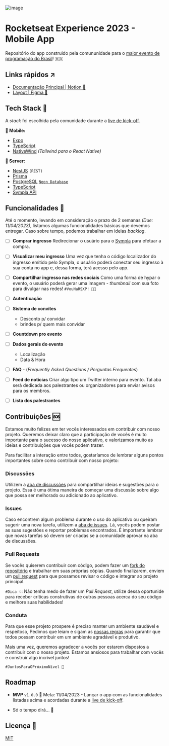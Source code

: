 ![image](https://user-images.githubusercontent.com/50504050/228393842-d5ebe930-d3ae-4fc8-a18a-f1d91a2b98e2.png)

# Rocketseat Experience 2023 - Mobile App
Repositório do app construido pela comununidade para o [maior evento de programação do Brasil](https://www.rocketseat.com.br/eventos/rsxp)! :brazil:

## Links rápidos ↗

- [Documentação Principal | Notion 📖](https://rsxp-2023.notion.site/App-Mobile-d98e3a215a604a8192b8aa99d7887708)
- [Layout | Figma 🎨](https://www.figma.com/file/mSZqH7CG5fXBO0jsHMyMts/RS%2FXP-23-App?node-id=0%3A1&t=VZ191dsu8YEtsdFX-1)


## Tech Stack 💜
A *stack* foi escolhida pela comunidade durante a [live de kick-off](https://www.youtube.com/watch?v=dDO0YKuHABY).

**📱 Mobile:**
- [Expo](https://github.com/expo/expo)
- [TypeScript](https://github.com/microsoft/TypeScript)
- [NativeWind](https://github.com/marklawlor/nativewind) *(Tailwind para o React Native)*

**🏧 Server:**
- [NestJS](https://github.com/nestjs/nest) `(REST)`
- [Prisma](https://github.com/prisma/prisma)
- [PostgreSQL](https://github.com/postgres) [`Neon Database`](http://neon.tech/)
- [TypeScript](https://github.com/microsoft/TypeScript)
- [Sympla API](https://www.sympla.com.br/api-doc/index.html)


## Funcionalidades 🚀

Até o momento, levando em consideração o prazo de 2 semanas *(Due: 11/04/2023)*, listamos algumas funcionalidades básicas que devemos entregar. Caso sobre tempo, podemos trabalhar em ideias *backlog*.

- [ ]  **Comprar ingresso**
Redirecionar o usuário para o [Sympla](https://www.sympla.com.br/) para efetuar a compra.

- [ ]  **Visualizar meu ingresso**
Uma vez que tenha o código localizador do ingresso emitido pelo Sympla, o usuário poderá conectar seu ingresso à sua conta no app e, dessa forma, terá acesso pelo app.

- [ ]  **Compartilhar ingresso nas redes sociais**
Como uma forma de hypar o evento, o usuário poderá gerar uma imagem - *thumbnail* com sua foto para divulgar nas redes! `#VouNaRSXP! 🚀💜`

- [ ]  **Autenticação**
- [ ]  **Sistema de convites**
    - Desconto p/ convidar
    - brindes p/ quem mais convidar
- [ ]  **Countdown pro evento**
- [ ]  **Dados gerais do evento**
    - Localização
    - Data & Hora
- [ ]  **FAQ** - (*Frequently Asked Questions / Perguntas Frequentes*)

- [ ]  **Feed de notícias**
Criar algo tipo um Twitter interno para evento. Tal aba será dedicada aos palestrantes ou organizadores para enviar avisos para os membros.

- [ ]  **Lista dos palestrantes**


## Contribuições 🆘

Estamos muito felizes em ter vocês interessados em contribuir com nosso projeto. Queremos deixar claro que a participação de vocês é muito importante para o sucesso do nosso aplicativo, e valorizamos muito as ideias e contribuições que vocês podem trazer.

Para facilitar a interação entre todos, gostaríamos de lembrar alguns pontos importantes sobre como contribuir com nosso projeto:

### Discussões
Utilizem a [aba de discussões](https://github.com/diego3g/rsxp-2023/discussions) para compartilhar ideias e sugestões para o projeto. Essa é uma ótima maneira de começar uma discussão sobre algo que possa ser melhorado ou adicionado ao aplicativo.


### Issues
Caso encontrem algum problema durante o uso do aplicativo ou queiram sugerir uma nova tarefa, utilizem a [aba de issues](https://github.com/diego3g/rsxp-2023/issues). Lá, vocês podem postar as suas sugestões e reportar problemas encontrados. É importante lembrar que novas tarefas só devem ser criadas se a comunidade aprovar na aba de discussões.


### Pull Requests
Se vocês quiserem contribuir com código, podem fazer um [fork do repositório](https://github.com/diego3g/rsxp-2023/fork) e trabalhar em suas próprias cópias. Quando finalizarem, enviem um [pull request](https://github.com/diego3g/rsxp-2023/pulls) para que possamos revisar o código e integrar ao projeto principal. 

`#Dica 💡`: Não tenha medo de fazer um *Pull Request*, utilize dessa oportunide para receber críticas construtivas de outras pessoas acerca do seu código e melhore suas habilidades!

### Conduta
Para que esse projeto prospere é preciso manter um ambiente saudável e respeitoso, Pedimos que leiam e sigam as [nossas regras](https://discord.com/channels/327861810768117763/804506874362986507) para garantir que todos possam contribuir em um ambiente agradável e produtivo.

Mais uma vez, queremos agradecer a vocês por estarem dispostos a contribuir com o nosso projeto. Estamos ansiosos para trabalhar com vocês e construir algo incrível juntos!

`#JuntosParaOPróximoNível 🚀`

## Roadmap

- **MVP** `v1.0.0` 📅 Meta: 11/04/2023 - Lançar o app com as funcionalidades listadas acima e acordadas durante a [live de kick-off](https://www.youtube.com/watch?v=dDO0YKuHABY).

- Só o tempo dirá... 👀

## Licença 📃

[MIT](https://github.com/diego3g/rsxp-2023/blob/main/LICENSE)

